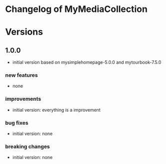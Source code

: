 # Changelog of MyMediaCollection
 
# Versions

## 1.0.0
- initial version based on mysimplehomepage-5.0.0 and mytourbook-7.5.0

### new features
- none
 
### improvements
- initial version: everything is a improvement
 
### bug fixes
- initial version: none
 
### breaking changes
- initial version: none
